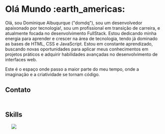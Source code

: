<h1> Olá Mundo :earth_americas: </h1>

<p> Olá, sou Dominique Albuqurque ("domdq"), sou um desenvolvedor apaixonado por tecnologia!,
sou um profissional em transição de carreira, e atualmente focada no desenvolvimento FullStack.
Estou dedicando minha energia para aprender e crescer na área de tecnologia, tendo já dominado as bases de HTML, CSS e JavaScript.
Estou em constante aprendizado, buscando novas oportunidades para aplicar meus conhecimentos em projetos práticos e adquirir habilidades avançadas no desenvolvimento de interfaces web.

Este é o espaço onde passo a maior parte do meu tempo, onde a imaginação e a criatividade se tornam código. </p>

<h2> Contato </h2>

<a href="https://www.linkedin.com/in/dominique-albuquerque-98823b228/">
  <img src="https://img.shields.io/badge/linkedin-%230077B5.svg?style=for-the-badge&logo=linkedin&logoColor=white" alt="" style="margin-top:8px;">
</a>

<br>

<a href="https://www.instagram.com/domdq_dev/">
  <img src="https://img.shields.io/badge/Instagram-%23E4405F.svg?style=for-the-badge&logo=Instagram&logoColor=white" alt="">
</a>

<br>

<a href="https://wa.me/qr/2DI6W4VJLBZTD1">
  <img src="https://img.shields.io/badge/WhatsApp-25D366?style=for-the-badge&logo=whatsapp&logoColor=white" alt="">
</a>

<br>

<a href="domborgesbr2468@gmail.com">
  <img src="https://img.shields.io/badge/Gmail-EA4335.svg?style=for-the-badge&logo=Gmail&logoColor=white" alt="">
</a>

<h2> Skills </h2>

<img src="https://img.shields.io/badge/HTML5-e34c26?style=for-the-badge&logo=html5&logoColor=white" alt="">

<img src="https://img.shields.io/badge/CSS3-264de4?style=for-the-badge&logo=css3&logoColor=white" alt="">

<img src="https://img.shields.io/badge/JavaScript-F7DF1E?style=for-the-badge&logo=javascript&logoColor=black" alt="">

<img src="https://img.shields.io/badge/Git-F05032.svg?style=for-the-badge&logo=Git&logoColor=white" alt="">

<img src="https://img.shields.io/badge/GitHub-181717.svg?style=for-the-badge&logo=GitHub&logoColor=white" alt="">

<picture>
  <source
    srcset="https://github-readme-stats.vercel.app/api?username=domdq&show_icons=true&theme=neon"
    media="(prefers-color-scheme: dark)"
  />
  <source
    srcset="https://github-readme-stats.vercel.app/api?username=domdq&show_icons=true"
    media="(prefers-color-scheme: light), (prefers-color-scheme: no-preference)"
  />
  <img src="https://github-readme-stats.vercel.app/api?username=domdq&show_icons=true" />
</picture>



  

